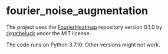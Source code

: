 # fourier_noise_augmentation

The project uses the [FourierHeatmap](https://github.com/gatheluck/FourierHeatmap/tree/v0.1.0) repository version 0.1.0
by [@gatheluck](https://github.com/gatheluck) under the MIT license.

The code runs on Python 3.7.10. Other versions might not work.


